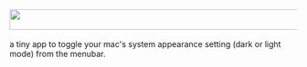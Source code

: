 <img src="https://github.com/user-attachments/assets/fd3fb79e-a5ad-418f-9297-bed9b0a5badf" width="647" height="36"/>

<br/>
<br/>
a tiny app to toggle your mac's system appearance setting (dark or light mode) from the menubar.
